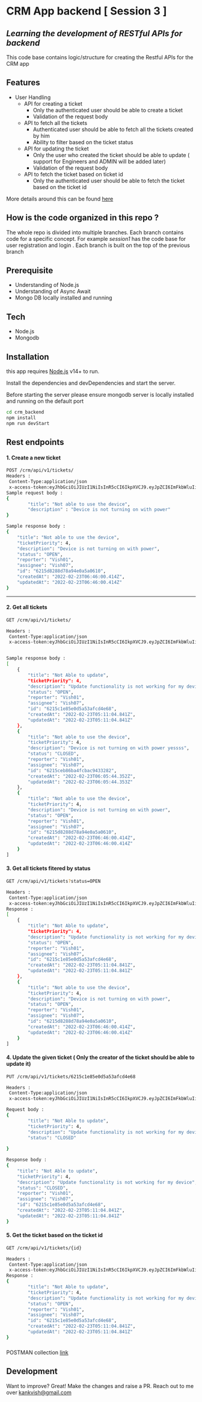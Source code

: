 # CRM App backend [ Session 3 ]
## _Learning the development of RESTful APIs for backend_ 

This code base contains logic/structure  for creating the Restful APIs for the CRM app
## Features
* User Handling
    * API for creating a ticket
        * Only the authenticated user should be able to create a ticket
        * Validation of the request body
    * API to fetch all the tickets
        * Authenticated user should be able to fetch all the tickets created by him
        * Ability to filter based on the ticket status
    * API for updating the ticket
        * Only the user who created the ticket should be able to update ( support for Engineers and ADMIN will be added later)
        * Validation of the request body
    * API to fetch the ticket based on ticket id
       *  Only the authenticated user should be able to fetch the ticket based on the ticket id

  
More details around this can be found [here](https://docs.google.com/document/d/1x866VrSsjchFf7dhD7U2zYLbzj-tt34STWuDMMyL6Uc/edit?usp=sharing) 

## How is the code organized in this repo ?
The whole repo is divided into multiple branches. Each branch contains code for a specific concept. For example _session1_ has the code base for user registration and login . Each branch is built on the top of the previous branch

## Prerequisite
- Understanding of Node.js
- Understanding of Async Await
- Mongo DB locally installed and running

## Tech
- Node.js
- Mongodb


## Installation

this app requires [Node.js](https://nodejs.org/) v14+ to run.

Install the dependencies and devDependencies and start the server.

Before starting the server please ensure mongodb server is locally installed and running on the default port

```sh
cd crm_backend
npm install
npm run devStart
```

## Rest endpoints
#### 1. Create a new ticket 

```sh
POST /crm/api/v1/tickets/
Headers :
 Content-Type:application/json
 x-access-token:eyJhbGciOiJIUzI1NiIsInR5cCI6IkpXVCJ9.eyJpZCI6ImFkbWluIiwiaWF0IjoxNjQ1NTA4NDY0LCJleHAiOjE2NDU1OTQ4NjR9.PgKiGRN_J8aDGwrBLOGhWUKArcfegDd76dEgGtV6Qh0
Sample request body :
{
        "title": "Not able to use the device",
        "description" : "Device is not turning on with power"
}

Sample response body :
{
    "title": "Not able to use the device",
    "ticketPriority": 4,
    "description": "Device is not turning on with power",
    "status": "OPEN",
    "reporter": "Vish01",
    "assignee": "Vish07",
    "id": "6215d8288d78a94e0a5a0610",
    "createdAt": "2022-02-23T06:46:00.414Z",
    "updatedAt": "2022-02-23T06:46:00.414Z"
}
```
--- 
#### 2. Get all tickets

```sh
GET /crm/api/v1/tickets/

Headers :
 Content-Type:application/json
 x-access-token:eyJhbGciOiJIUzI1NiIsInR5cCI6IkpXVCJ9.eyJpZCI6ImFkbWluIiwiaWF0IjoxNjQ1NTA4NDY0LCJleHAiOjE2NDU1OTQ4NjR9.PgKiGRN_J8aDGwrBLOGhWUKArcfegDd76dEgGtV6Qh0


Sample response body :
[
    {
        "title": "Not Able to update",
        "ticketPriority": 4,
        "description": "Update functionality is not working for my device",
        "status": "OPEN",
        "reporter": "Vish01",
        "assignee": "Vish07",
        "id": "6215c1e85e0d5a53afcd4e68",
        "createdAt": "2022-02-23T05:11:04.841Z",
        "updatedAt": "2022-02-23T05:11:04.841Z"
    },
    {
        "title": "Not able to use the device",
        "ticketPriority": 4,
        "description": "Device is not turning on with power yessss",
        "status": "CLOSED",
        "reporter": "Vish01",
        "assignee": "Vish07",
        "id": "6215ceb86ba4fcbac9433282",
        "createdAt": "2022-02-23T06:05:44.352Z",
        "updatedAt": "2022-02-23T06:05:44.353Z"
    },
    {
        "title": "Not able to use the device",
        "ticketPriority": 4,
        "description": "Device is not turning on with power",
        "status": "OPEN",
        "reporter": "Vish01",
        "assignee": "Vish07",
        "id": "6215d8288d78a94e0a5a0610",
        "createdAt": "2022-02-23T06:46:00.414Z",
        "updatedAt": "2022-02-23T06:46:00.414Z"
    }
]
```
#### 3. Get all tickets fitered by status
```sh
GET /crm/api/v1/tickets?status=OPEN

Headers :
 Content-Type:application/json
 x-access-token:eyJhbGciOiJIUzI1NiIsInR5cCI6IkpXVCJ9.eyJpZCI6ImFkbWluIiwiaWF0IjoxNjQ1NTA4NDY0LCJleHAiOjE2NDU1OTQ4NjR9.PgKiGRN_J8aDGwrBLOGhWUKArcfegDd76dEgGtV6Qh0
Response :
[
    {
        "title": "Not Able to update",
        "ticketPriority": 4,
        "description": "Update functionality is not working for my device",
        "status": "OPEN",
        "reporter": "Vish01",
        "assignee": "Vish07",
        "id": "6215c1e85e0d5a53afcd4e68",
        "createdAt": "2022-02-23T05:11:04.841Z",
        "updatedAt": "2022-02-23T05:11:04.841Z"
    },
    {
        "title": "Not able to use the device",
        "ticketPriority": 4,
        "description": "Device is not turning on with power",
        "status": "OPEN",
        "reporter": "Vish01",
        "assignee": "Vish07",
        "id": "6215d8288d78a94e0a5a0610",
        "createdAt": "2022-02-23T06:46:00.414Z",
        "updatedAt": "2022-02-23T06:46:00.414Z"
    }
]

```

#### 4. Update the given ticket ( Only the creator of the ticket should be able to update it)
```sh
PUT /crm/api/v1/tickets/6215c1e85e0d5a53afcd4e68

Headers :
 Content-Type:application/json
 x-access-token:eyJhbGciOiJIUzI1NiIsInR5cCI6IkpXVCJ9.eyJpZCI6ImFkbWluIiwiaWF0IjoxNjQ1NTA4NDY0LCJleHAiOjE2NDU1OTQ4NjR9.PgKiGRN_J8aDGwrBLOGhWUKArcfegDd76dEgGtV6Qh0

Request body :
{
        "title": "Not Able to update",
        "ticketPriority": 4,
        "description": "Update functionality is not working for my device",
        "status": "CLOSED"
        
}

Response body :
{
    "title": "Not Able to update",
    "ticketPriority": 4,
    "description": "Update functionality is not working for my device",
    "status": "CLOSED",
    "reporter": "Vish01",
    "assignee": "Vish07",
    "id": "6215c1e85e0d5a53afcd4e68",
    "createdAt": "2022-02-23T05:11:04.841Z",
    "updatedAt": "2022-02-23T05:11:04.841Z"
}

```

#### 5. Get the ticket based on the ticket id
```sh
GET /crm/api/v1/tickets/{id}

Headers :
 Content-Type:application/json
 x-access-token:eyJhbGciOiJIUzI1NiIsInR5cCI6IkpXVCJ9.eyJpZCI6ImFkbWluIiwiaWF0IjoxNjQ1NTA4NDY0LCJleHAiOjE2NDU1OTQ4NjR9.PgKiGRN_J8aDGwrBLOGhWUKArcfegDd76dEgGtV6Qh0
Response :
{
        "title": "Not Able to update",
        "ticketPriority": 4,
        "description": "Update functionality is not working for my device",
        "status": "OPEN",
        "reporter": "Vish01",
        "assignee": "Vish07",
        "id": "6215c1e85e0d5a53afcd4e68",
        "createdAt": "2022-02-23T05:11:04.841Z",
        "updatedAt": "2022-02-23T05:11:04.841Z"
}

```
###
POSTMAN collection [link](https://www.getpostman.com/collections/9168e824f523fb659502)

## Development

Want to improve? Great!
Make the changes and raise a PR. Reach out to me over kankvish@gmail.com
